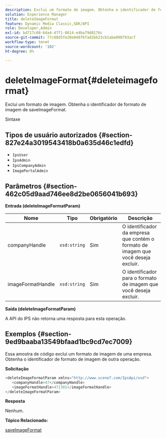 ```yaml
---
description: Exclui um formato de imagem. Obtenha o identificador de formato de imagem de saveImageFormat.
solution: Experience Manager
title: deleteImageFormat
feature: Dynamic Media Classic,SDK/API
role: Developer,Admin
exl-id: bd717c08-6da4-47f1-8614-e4ba79d8176c
source-git-commit: 77c88d5fe20e048f6fad2bb23cb1abe090793acf
workflow-type: tm+mt
source-wordcount: '102'
ht-degree: 0%

---
```


# deleteImageFormat{#deleteimageformat}

Exclui um formato de imagem. Obtenha o identificador de formato de imagem de saveImageFormat.

Sintaxe

## Tipos de usuário autorizados {#section-827e24a3019543418b0a635d46c1edfd}

* `IpsUser`
* `IpsAdmin`
* `IpsCompanyAdmin`
* `ImagePortalAdmin`

## Parâmetros {#section-462c05d9aad746ee8d2be0656041b693}

**Entrada (deleteImageFormatParam)**

| Nome | Tipo | Obrigatório | Descrição |
|---|---|---|---|
| companyHandle | `xsd:string` | Sim | O identificador da empresa que contém o formato de imagem que você deseja excluir. |
| imageFormatHandle | `xsd:string` | Sim | O identificador para o formato de imagem que você deseja excluir. |

**Saída (deleteImageFormatParam)**

A API do IPS não retorna uma resposta para esta operação.

## Exemplos {#section-9ed9baaba13549bfaad1bc9cd7ec7009}

Essa amostra de código exclui um formato de imagem de uma empresa. Obtenha o identificador de formato de imagem de outra operação.

**Solicitação**

```java
<deleteImageFormatParam xmlns="http://www.scene7.com/IpsApi/xsd">
   <companyHandle>47</companyHandle>
   <imageFormatHandle>47|301</imageFormatHandle>
</deleteImageFormatParam>
```

**Resposta**

Nenhum.

**Tópico Relacionado:**

[saveImageFormat](../../../operations/c-operations-intro/c-methods/r-save-image-format.md#reference-d15c27f533ef41e38b54a539a304bd1d)
